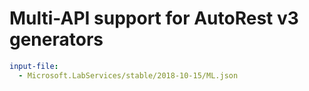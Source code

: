 # Multi-API support for AutoRest v3 generators

``` yaml $(enable-multi-api)
input-file:
  - Microsoft.LabServices/stable/2018-10-15/ML.json
```
